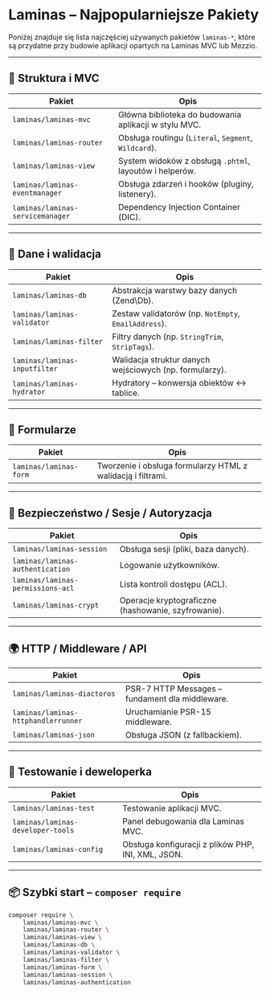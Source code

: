 # Laminas – Najpopularniejsze Pakiety

Poniżej znajduje się lista najczęściej używanych pakietów `laminas-*`, które są przydatne przy budowie aplikacji opartych na Laminas MVC lub Mezzio.

---

## 🧱 Struktura i MVC

| Pakiet | Opis |
|--------|------|
| `laminas/laminas-mvc` | Główna biblioteka do budowania aplikacji w stylu MVC. |
| `laminas/laminas-router` | Obsługa routingu (`Literal`, `Segment`, `Wildcard`). |
| `laminas/laminas-view` | System widoków z obsługą `.phtml`, layoutów i helperów. |
| `laminas/laminas-eventmanager` | Obsługa zdarzeń i hooków (pluginy, listenery). |
| `laminas/laminas-servicemanager` | Dependency Injection Container (DIC). |

---

## 💾 Dane i walidacja

| Pakiet | Opis |
|--------|------|
| `laminas/laminas-db` | Abstrakcja warstwy bazy danych (Zend\Db). |
| `laminas/laminas-validator` | Zestaw validatorów (np. `NotEmpty`, `EmailAddress`). |
| `laminas/laminas-filter` | Filtry danych (np. `StringTrim`, `StripTags`). |
| `laminas/laminas-inputfilter` | Walidacja struktur danych wejściowych (np. formularzy). |
| `laminas/laminas-hydrator` | Hydratory – konwersja obiektów ↔ tablice. |

---

## 🧾 Formularze

| Pakiet | Opis |
|--------|------|
| `laminas/laminas-form` | Tworzenie i obsługa formularzy HTML z walidacją i filtrami. |

---

## 🔐 Bezpieczeństwo / Sesje / Autoryzacja

| Pakiet | Opis |
|--------|------|
| `laminas/laminas-session` | Obsługa sesji (pliki, baza danych). |
| `laminas/laminas-authentication` | Logowanie użytkowników. |
| `laminas/laminas-permissions-acl` | Lista kontroli dostępu (ACL). |
| `laminas/laminas-crypt` | Operacje kryptograficzne (hashowanie, szyfrowanie). |

---

## 🌍 HTTP / Middleware / API

| Pakiet | Opis |
|--------|------|
| `laminas/laminas-diactoros` | PSR-7 HTTP Messages – fundament dla middleware. |
| `laminas/laminas-httphandlerrunner` | Uruchamianie PSR-15 middleware. |
| `laminas/laminas-json` | Obsługa JSON (z fallbackiem). |

---

## 🧪 Testowanie i deweloperka

| Pakiet | Opis |
|--------|------|
| `laminas/laminas-test` | Testowanie aplikacji MVC. |
| `laminas/laminas-developer-tools` | Panel debugowania dla Laminas MVC. |
| `laminas/laminas-config` | Obsługa konfiguracji z plików PHP, INI, XML, JSON. |

---

## 📦 Szybki start – `composer require`

```bash
composer require \
    laminas/laminas-mvc \
    laminas/laminas-router \
    laminas/laminas-view \
    laminas/laminas-db \
    laminas/laminas-validator \
    laminas/laminas-filter \
    laminas/laminas-form \
    laminas/laminas-session \
    laminas/laminas-authentication
